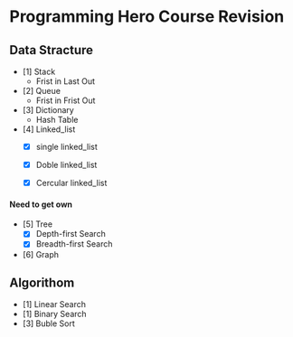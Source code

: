 # Programming Hero Course Revision

## Data Stracture 

- [1] Stack
    * Frist in Last Out
- [2] Queue
    * Frist in Frist Out
- [3] Dictionary
    * Hash Table
- [4] Linked_list
    - [x] single linked_list
    - [x] Doble linked_list
    - [x] Cercular linked_list


#### Need to get own

- [5] Tree
    - [x] Depth-first Search
    - [x] Breadth-first Search
- [6] Graph

## Algorithom

- [1] Linear Search
- [1] Binary Search
- [3] Buble Sort
